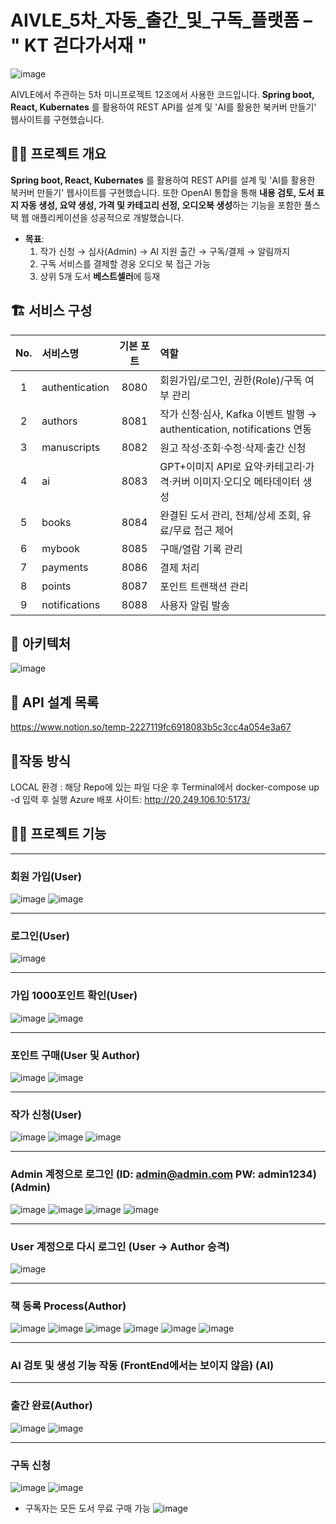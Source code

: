 # AIVLE_5차_자동_출간_및_구독_플랫폼 – " KT 걷다가서재 "

![image](https://github.com/user-attachments/assets/ef7335cb-ef3e-4848-bfd7-a2f04a9979f6)


AIVLE에서 주관하는 5차 미니프로젝트 12조에서 사용한 코드입니다. 
**Spring boot, React, Kubernates** 를 활용하여 REST API를 설계 및 'AI를 활용한 북커버 만들기' 웹사이트를 구현했습니다.

👨‍🏫 **프로젝트 개요**
---
**Spring boot, React, Kubernates** 를 활용하여 REST API를 설계 및 'AI를 활용한 북커버 만들기' 웹사이트를 구현했습니다.
또한 OpenAI 통합을 통해 **내용 검토, 도서 표지 자동 생성, 요약 생성, 가격 및 카테고리 선정, 오디오북 생성**하는 기능을 포함한
풀스택 웹 애플리케이션을 성공적으로 개발했습니다.

- **목표**:  
  1. 작가 신청 → 심사(Admin) → AI 지원 출간 → 구독/결제 → 알림까지  
  2. 구독 서비스를 결제할 경웅 오디오 북 접근 가능
  3. 상위 5개 도서 **베스트셀러**에 등재

## 🏗 서비스 구성

| No. | 서비스명           | 기본 포트 | 역할                                                         |
|:--:|:------------------|:--------:|:------------------------------------------------------------|
| 1  | authentication    | 8080     | 회원가입/로그인, 권한(Role)/구독 여부 관리                             |
| 2  | authors           | 8081     | 작가 신청·심사, Kafka 이벤트 발행 → authentication, notifications 연동 |
| 3  | manuscripts       | 8082     | 원고 작성·조회·수정·삭제·출간 신청                                     |
| 4  | ai                | 8083     | GPT+이미지 API로 요약·카테고리·가격·커버 이미지·오디오 메타데이터 생성     |
| 5  | books             | 8084     | 완결된 도서 관리, 전체/상세 조회, 유료/무료 접근 제어                     |
| 6  | mybook            | 8085     | 구매/열람 기록 관리                                          |
| 7  | payments          | 8086     | 결제 처리                                                   |
| 8  | points            | 8087     | 포인트 트랜잭션 관리                                          |
| 9  | notifications     | 8088     | 사용자 알림 발송                                              |

## 🔧 아키텍처

 ![image](https://github.com/user-attachments/assets/77c1d6d9-a816-4a1a-91e8-201eac21d844)

## 🤖 API 설계 목록

https://www.notion.so/temp-2227119fc6918083b5c3cc4a054e3a67

## 👻작동 방식

LOCAL 환경 : 해당 Repo에 있는 파일 다운 후 Terminal에서 docker-compose up -d 입력 후 실행
Azure 배포 사이트: http://20.249.106.10:5173/

## 🙋‍♀️ 프로젝트 기능
---
### 회원 가입(User)

 ![image](https://github.com/user-attachments/assets/095eb810-c421-4a1e-a0e6-8ec40029250d)
 ![image](https://github.com/user-attachments/assets/30e337d9-96cc-4405-b608-033ca007170a)

---
### 로그인(User)

 ![image](https://github.com/user-attachments/assets/5169f936-37b7-4a46-8fef-ca2980c63b19)

---
### 가입 1000포인트 확인(User)

 ![image](https://github.com/user-attachments/assets/91611973-ab47-4952-abee-0aab40dbb5fc)
 ![image](https://github.com/user-attachments/assets/218a2dfc-5191-4549-a658-cc578b8e9a27)

---
### 포인트 구매(User 및 Author)

 ![image](https://github.com/user-attachments/assets/deb58919-014e-47b9-b471-584d98fe6ca4)
 ![image](https://github.com/user-attachments/assets/e1e7024a-b41b-4930-bbdc-5cf2882e7969)

---
### 작가 신청(User)
 ![image](https://github.com/user-attachments/assets/0f4538c2-450a-4e88-839f-3b1838b089ba)
 ![image](https://github.com/user-attachments/assets/841f1eda-f471-4e23-a4b1-fe3c95eb18b4)
 ![image](https://github.com/user-attachments/assets/16b54dd3-a9bc-48b4-965a-165b414ccac5)

---
### Admin 계정으로 로그인 (ID: admin@admin.com PW: admin1234) (Admin)

 ![image](https://github.com/user-attachments/assets/e8871408-8590-4129-9d3b-15ae57dc79f6)
 ![image](https://github.com/user-attachments/assets/596e66b1-5139-4931-8f37-d954c9308352)
 ![image](https://github.com/user-attachments/assets/f162412b-97b7-4463-bade-ce41886a75c3)
 ![image](https://github.com/user-attachments/assets/98015242-a29e-46a2-b966-1d057a009fa3)

---
### User 계정으로 다시 로그인 (User -> Author 승격)
 ![image](https://github.com/user-attachments/assets/88b9d45d-38b4-45f7-8b4e-bbbf66172fb8)


---
### 책 등록 Process(Author)
 ![image](https://github.com/user-attachments/assets/5a010bb8-aff1-4bda-870d-aa07324cffc4)
 ![image](https://github.com/user-attachments/assets/e2637854-a896-4233-8557-a79c80df5757)
 ![image](https://github.com/user-attachments/assets/77a84116-2246-4443-8525-ffaee881f3fb)
 ![image](https://github.com/user-attachments/assets/518f2924-d090-4ed1-9497-8f44f84955a3)
 ![image](https://github.com/user-attachments/assets/8826b067-3739-4469-aca3-618240b7aa0b)
 ![image](https://github.com/user-attachments/assets/beff736a-f392-44ea-8c01-ecee25e15ccf)

---
### AI 검토 및 생성 기능 작동 (FrontEnd에서는 보이지 않음) (AI)


---
### 출간 완료(Author)

 ![image](https://github.com/user-attachments/assets/51264fe5-0fb4-4ef4-8d8e-caf265d6d54d)
 ![image](https://github.com/user-attachments/assets/22995674-6d60-477f-8b05-38d290935672)

---
### 구독 신청

 ![image](https://github.com/user-attachments/assets/3b032480-794f-4c7a-97d2-14cf5b77d89e)
 ![image](https://github.com/user-attachments/assets/dc0c09af-ef2e-4ce4-a429-b1b9e6e721f7)

- 구독자는 모든 도서 무료 구매 가능
  ![image](https://github.com/user-attachments/assets/1c3401a0-0491-49a4-bd7c-3ebb1f8561e7)

